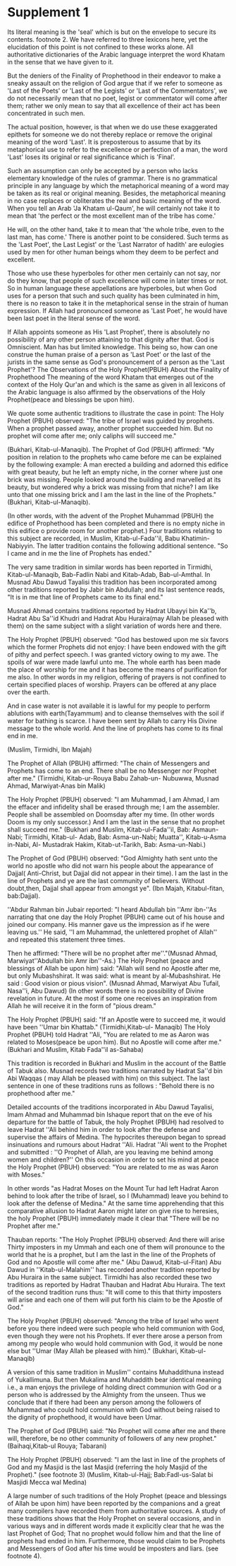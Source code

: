 Supplement 1
============

Its literal meaning is the 'seal' which is but on the envelope to
secure its contents. footnote 2. We have referred to three lexicons
here, yet the elucidation of this point is not confined to these works
alone. All authoritative dictionaries of the Arabic language interpret
the word Khatam in the sense that we have given to it.

But the deniers of the Finality of Prophethood in their endeavor to
make a sneaky assault on the religion of God argue that if we refer to
someone as 'Last of the Poets' or 'Last of the Legists' or 'Last of the
Commentators', we do not necessarily mean that no poet, legist or
commentator will come after them; rather we only mean to say that all
excellence of their act has been concentrated in such men.

The actual position, however, is that when we do use these exaggerated
epithets for someone we do not thereby replace or remove the original
meaning of the word 'Last'. It is preposterous to assume that by its
metaphorical use to refer to the excellence or perfection of a man, the
word 'Last' loses its original or real significance which is 'Final'.

Such an assumption can only be accepted by a person who lacks
elementary knowledge of the rules of grammar. There is no grammatical
principle in any language by which the metaphorical meaning of a word
may be taken as its real or original meaning. Besides, the metaphorical
meaning in no case replaces or obliterates the real and basic meaning of
the word. When you tell an Arab 'Ja Khatam ul-Qaum', he will certainly
not take it to mean that 'the perfect or the most excellent man of the
tribe has come.'

He will, on the other hand, take it to mean that 'the whole tribe, even
to the last man, has come.' There is another point to be considered.
Such terms as the 'Last Poet', the Last Legist' or the 'Last Narrator of
hadith' are eulogies used by men for other human beings whom they deem
to be perfect and excellent.

Those who use these hyperboles for other men certainly can not say, nor
do they know, that people of such excellence will come in later times or
not. So in human language these appellations are hyperboles, but when
God uses for a person that such and such quality has been culminated in
him, there is no reason to take it in the metaphorical sense in the
strain of human expression. If Allah had pronounced someone as 'Last
Poet', he would have been last poet in the literal sense of the word.

If Allah appoints someone as His 'Last Prophet', there is absolutely no
possibility of any other person attaining to that dignity after that.
God is Omniscient. Man has but limited knowledge. This being so, how can
one construe the human praise of a person as 'Last Poet' or the last of
the jurists in the same sense as God's pronouncement of a person as the
'Last Prophet'? The Observations of the Holy Prophet(PBUH) About the
Finality of Prophethood The meaning of the word Khatam that emerges out
of the context of the Holy Qur'an and which is the same as given in all
lexicons of the Arabic language is also affirmed by the observations of
the Holy Prophet(peace and blessings be upon him).

We quote some authentic traditions to illustrate the case in point: The
Holy Prophet (PBUH) observed: "The tribe of Israel was guided by
prophets. When a prophet passed away, another prophet succeeded him. But
no prophet will come after me; only caliphs will succeed me."

(Bukhari, Kitab-ul-Manaqib). The Prophet of God (PBUH) affirmed: "My
position in relation to the prophets who came before me can be explained
by the following example: A man erected a building and adorned this
edifice with great beauty, but he left an empty niche, in the corner
where just one brick was missing. People looked around the building and
marvelled at its beauty, but wondered why a brick was missing from that
niche? I am like unto that one missing brick and I am the last in the
line of the Prophets." (Bukhari, Kitab-ul-Manaqib).

(In other words, with the advent of the Prophet Muhammad (PBUH) the
edifice of Prophethood has been completed and there is no empty niche in
this edifice o provide room for another prophet.) Four traditions
relating to this subject are recorded, in Muslim, Kitab-ul-Fada''il,
Babu Khatimin-Nabiyyin. The latter tradition contains the following
additional sentence. "So I came and in me the line of Prophets has
ended."

The very same tradition in similar words has been reported in Tirmidhi,
Kitab-ul-Manaqib, Bab-Fadlin Nabi and Kitab-Adab, Bab-ul-Amthal. In
Musnad Abu Dawud Tayalisi this tradition has been incorporated among
other traditions reported by Jabir bin Abdullah; and its last sentence
reads, "It is in me that line of Prophets came to its final end."

Musnad Ahmad contains traditions reported by Hadrat Ubayyi bin Ka''b,
Hadrat Abu Sa''id Khudri and Hadrat Abu Huraira(may Allah be pleased
with them) on the same subject with a slight variation of words here and
there.

The Holy Prophet (PBUH) observed: "God has bestowed upon me six favors
which the former Prophets did not enjoy: I have been endowed with the
gift of pithy and perfect speech. I was granted victory owing to my awe.
The spoils of war were made lawful unto me. The whole earth has been
made the place of worship for me and it has become the means of
purification for me also. In other words in my religion, offering of
prayers is not confined to certain specified places of worship. Prayers
can be offered at any place over the earth.

And in case water is not available it is lawful for my people to
perform ablutions with earth(Tayammum) and to cleanse themselves with
the soil if water for bathing is scarce. I have been sent by Allah to
carry His Divine message to the whole world. And the line of prophets
has come to its final end in me.

(Muslim, Tirmidhi, Ibn Majah)

The Prophet of Allah (PBUH) affirmed: "The chain of Messengers and
Prophets has come to an end. There shall be no Messenger nor Prophet
after me." (Tirmidhi, Kitab-ur-Rouya Babu Zahab-un- Nubuwwa, Musnad
Ahmad, Marwiyat-Anas bin Malik)

The Holy Prophet (PBUH) observed: "I am Muhammad, I am Ahmad, I am the
effacer and infidelity shall be erased through me; I am the assembler.
People shall be assembled on Doomsday after my time. (In other words
Doom is my only successor.) And I am the last in the sense that no
prophet shall succeed me." (Bukhari and Muslim, Kitab-ul-Fada''il, Bab:
Asmaun-Nabi; Tirmidhi, Kitab-ul- Adab, Bab: Asma-un-Nabi; Muatta'',
Kitab-u-Asma in-Nabi, Al- Mustadrak Hakim, Kitab-ut-Tarikh, Bab:
Asma-un-Nabi.)

The Prophet of God (PBUH) observed: "God Almighty hath sent unto the
world no apostle who did not warn his people about the appearance of
Dajjal( Anti-Christ, but Dajjal did not appear in their time). I am the
last in the line of Prophets and ye are the last community of believers.
Without doubt,then, Dajjal shall appear from amongst ye". (Ibn Majah,
Kitabul-fitan, bab:Dajjal).

''Abdur Rahman bin Jubair reported: "I heard Abdullah bin ''Amr
ibn-''As narrating that one day the Holy Prophet (PBUH) came out of his
house and joined our company. His manner gave us the impression as if he
were leaving us.'' He said, ''I am Muhammad, the unlettered prophet of
Allah'' and repeated this statement three times.

Then he affirmed: "There will be no prophet after me''."(Musnad Ahmad,
Marwiyat''Abdullah bin Amr ibn''-As.) The Holy Prophet (peace and
blessings of Allah be upon him) said: "Allah will send no Apostle after
me, but only Mubashshirat. It was said: what is meant by
al-Mubashshirat. He said : Good vision or pious vision". (Musnad Ahmad,
Marwiyat Abu Tufail, Nasa''i, Abu Dawud) (In other words there is no
possibility of Divine revelation in future. At the most if some one
receives an inspiration from Allah he will receive it in the form of
"pious dream."

The Holy Prophet (PBUH) said: "If an Apostle were to succeed me, it
would have been ''Umar bin Khattab." (Tirmidhi,Kitab-ul- Manaqib) The
Holy Prophet (PBUH) told Hadrat ''Ali, "You are related to me as Aaron
was related to Moses(peace be upon him). But no Apostle will come after
me." (Bukhari and Muslim, Kitab Fada''il as-Sahaba)

This tradition is recorded in Bukhari and Muslim in the account of the
Battle of Tabuk also. Musnad records two traditions narrated by Hadrat
Sa''d bin Abi Waqqas ( may Allah be pleased with him) on this subject.
The last sentence in one of these traditions runs as follows : "Behold
there is no prophethood after me."

Detailed accounts of the traditions incorporated in Abu Dawud Tayalisi,
Imam Ahmad and Muhammad bin Ishaque report that on the eve of his
departure for the battle of Tabuk, the holy Prophet (PBUH) had resolved
to leave Hadrat ''Ali behind him in order to look after the defense and
supervise the affairs of Medina. The hypocrites thereupon began to
spread insinuations and rumours about Hadrat ''Ali. Hadrat ''Ali went to
the Prophet and submitted : ''O Prophet of Allah, are you leaving me
behind among women and children?'' On this occasion in order to set his
mind at peace the Holy Prophet (PBUH) observed: "You are related to me
as was Aaron with Moses."

In other words "as Hadrat Moses on the Mount Tur had left Hadrat Aaron
behind to look after the tribe of Israel, so I (Muhammad) leave you
behind to look after the defense of Medina." At the same time
apprehending that this comparative allusion to Hadrat Aaron might later
on give rise to heresies, the holy Prophet (PBUH) immediately made it
clear that "There will be no Prophet after me."

Thauban reports: "The Holy Prophet (PBUH) observed: And there will
arise Thirty imposters in my Ummah and each one of them will pronounce
to the world that he is a prophet, but I am the last in the line of the
Prophets of God and no Apostle will come after me." (Abu Dawud,
Kitab-ul-Fitan) Abu Dawud in ''Kitab-ul-Malahim'' has recorded another
tradition reported by Abu Huraira in the same subject. Tirmidhi has also
recorded these two traditions as reported by Hadrat Thauban and Hadrat
Abu Huraira. The text of the second tradition runs thus: "It will come
to this that thirty imposters will arise and each one of them will put
forth his claim to be the Apostle of God."

The Holy Prophet (PBUH) observed: "Among the tribe of Israel who went
before you there indeed were such people who held communion with God,
even though they were not his Prophets. If ever there arose a person
from among my people who would hold communion with God, it would be none
else but ''Umar (May Allah be pleased with him)." (Bukhari,
Kitab-ul-Manaqib)

A version of this same tradition in Muslim'' contains Muhaddithuna
instead of Yukallimuna. But then Mukalima and Muhaddith bear identical
meaning i.e., a man enjoys the privilege of holding direct communion
with God or a person who is addressed by the Almighty from the unseen.
Thus we conclude that if there had been any person among the followers
of Muhammad who could hold communion with God without being raised to
the dignity of prophethood, it would have been Umar.

The Prophet of God (PBUH) said: "No Prophet will come after me and
there will, therefore, be no other community of followers of any new
prophet." (Baihaqi,Kitab-ul Rouya; Tabarani)

The Holy Prophet (PBUH) observed: "I am the last in line of the
prophets of God and my Masjid is the last Masjid (referring the holy
Masjid of the Prophet)." (see footnote 3) (Muslim, Kitab-ul-Hajj;
Bab:Fadl-us-Salat bi Masjidi Mecca wal Medina)


A large number of such traditions of the Holy Prophet (peace and
blessings of Allah be upon him) have been reported by the companions and
a great many compilers have recorded them from authoritative sources. A
study of these traditions shows that the Holy Prophet on several
occasions, and in various ways and in different words made it explicitly
clear that he was the last Prophet of God; That no prophet would follow
him and that the line of prophets had ended in him. Furthermore, those
would claim to be Prophets and Messengers of God after his time would be
imposters and liars. (see footnote 4).


